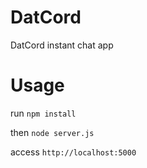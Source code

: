 # DatCord
DatCord instant chat app

# Usage

run `npm install`

then `node server.js`

access `http://localhost:5000`
